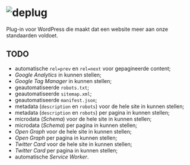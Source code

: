 # ![deplug](https://deidee.com/logo.png?str=deplug)

Plug-in voor WordPress die maakt dat een website meer aan onze standaarden voldoet.

## TODO

- automatische `rel=prev` en `rel=next` voor gepagineerde content;
- *Google Analytics* in kunnen stellen;
- *Google Tag Manager* in kunnen stellen;
- geautomatiseerde `robots.txt`;
- geautomatiseerde `sitemap.xml`;
- geautomatiseerde `manifest.json`;
- metadata (`description` en `robots`) voor de hele site in kunnen stellen;
- metadata (`description` en `robots`) per pagina in kunnen stellen;
- microdata (*Schema*) voor de hele site in kunnen stellen;
- microdata (*Schema*) per pagina in kunnen stellen;
- *Open Graph* voor de hele site in kunnen stellen;
- *Open Graph* per pagina in kunnen stellen;
- *Twitter Card* voor de hele site in kunnen stellen;
- *Twitter Card* per pagina in kunnen stellen;
- automatische *Service Worker*.
